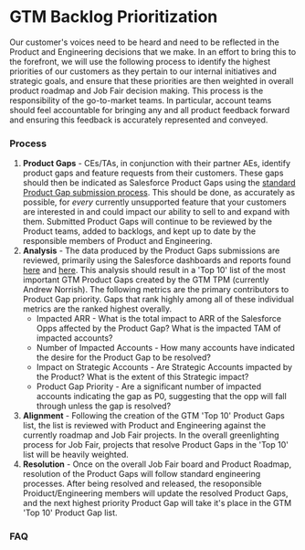 # GTM Backlog Prioritization

Our customer's voices need to be heard and need to be reflected in the Product and Engineering decisions that we make. In an effort to bring this to the forefront, we will use the following process to identify the highest priorities of our customers as they pertain to our internal initiatives and strategic goals, and ensure that these priorities are then weighted in overall product roadmap and Job Fair decision making. This process is the responsibility of the go-to-market teams. In particular, account teams should feel accountable for bringing any and all product feedback forward and ensuring this feedback is accurately represented and conveyed.

### Process

1. <b>Product Gaps</b> - CEs/TAs, in conjunction with their partner AEs, identify product gaps and feature requests from their customers. These gaps should then be indicated as Salesforce Product Gaps using the [standard Product Gap submission process](https://handbook.sourcegraph.com/departments/engineering/product/process/feedback/surfacing_product_feedback/). This should be done, as accurately as possible, for <em>every</em> currently unsupported feature that your customers are interested in and could impact our ability to sell to and expand with them. Submitted Product Gaps will continue to be reviewed by the Product teams, added to backlogs, and kept up to date by the responsible members of Product and Engineering.
2. <b>Analysis</b> - The data produced by the Product Gaps submissions are reviewed, primarily using the Salesforce dashboards and reports found [here](https://sourcegraph2020.lightning.force.com/lightning/r/Dashboard/01Z5b0000004tnMEAQ/view?queryScope=userFolders) and [here](https://sourcegraph2020.lightning.force.com/lightning/r/Dashboard/01Z5b0000015UGhEAM/view?queryScope=userFolders). This analysis should result in a 'Top 10' list of the most important GTM Product Gaps created by the GTM TPM (currently Andrew Norrish). The following metrics are the primary contributors to Product Gap priority. Gaps that rank highly among all of these individual metrics are the ranked highest overally.
   - Impacted ARR - What is the total impact to ARR of the Salesforce Opps affected by the Product Gap? What is the impacted TAM of impacted accounts?
   - Number of Impacted Accounts - How many accounts have indicated the desire for the Product Gap to be resolved?
   - Impact on Strategic Accounts - Are Strategic Accounts impacted by the Product? What is the extent of this Strategic impact?
   - Product Gap Priority - Are a significant number of impacted accounts indicating the gap as P0, suggesting that the opp will fall through unless the gap is resolved?
3. <b>Alignment</b> - Following the creation of the GTM 'Top 10' Product Gaps list, the list is reviewed with Product and Engineering against the currently roadmap and Job Fair projects. In the overall greenlighting process for Job Fair, projects that resolve Product Gaps in the 'Top 10' list will be heavily weighted.
4. <b>Resolution</b> - Once on the overall Job Fair board and Product Roadmap, resolution of the Product Gaps will follow standard engineering processes. After being resolved and released, the resoponsible Proiduct/Engineering members will update the resolved Product Gaps, and the next highest priority Product Gap will take it's place in the GTM 'Top 10' Product Gap list.

### FAQ
